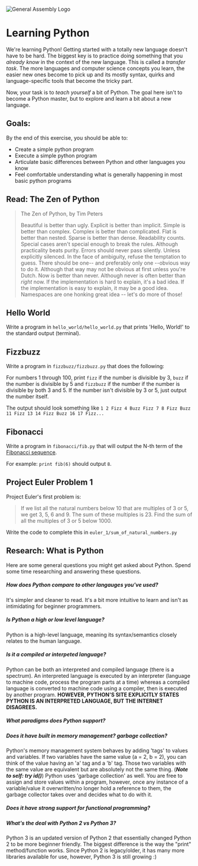 ![General Assembly Logo](http://i.imgur.com/ke8USTq.png)

# Learning Python

We're learning Python! Getting started with a totally new language doesn't have to be hard. The biggest key is to practice doing something that you *already know* in the context of the new language. This is called a *transfer task*. The more languages and computer science concepts you learn, the easier new ones become to pick up and its mostly syntax, quirks and language-specific tools that become the tricky part.

Now, your task is to *teach yourself* a bit of Python. The goal here isn't to become a Python master, but to explore and learn a bit about a new language.

## Goals:

By the end of this exercise, you should be able to:

- Create a simple python program
- Execute a simple python program
- Articulate basic differences between Python and other languages you know
- Feel comfortable understanding what is generally happening in most basic python programs

## Read: The Zen of Python

> The Zen of Python, by Tim Peters
>
> Beautiful is better than ugly.
> Explicit is better than implicit.
> Simple is better than complex.
> Complex is better than complicated.
> Flat is better than nested.
> Sparse is better than dense.
> Readability counts.
> Special cases aren't special enough to break the rules.
> Although practicality beats purity.
> Errors should never pass silently.
> Unless explicitly silenced.
> In the face of ambiguity, refuse the temptation to guess.
> There should be one-- and preferably only one --obvious way to do it.
> Although that way may not be obvious at first unless you're Dutch.
> Now is better than never.
> Although never is often better than *right* now.
> If the implementation is hard to explain, it's a bad idea.
> If the implementation is easy to explain, it may be a good idea.
> Namespaces are one honking great idea -- let's do more of those!

## Hello World

Write a program in `hello_world/hello_world.py` that prints 'Hello, World!' to the standard output (terminal).

## Fizzbuzz

Write a program in `fizzbuzz/fizzbuzz.py` that does the following:

For numbers 1 through 100, print `fizz` if the number is divisible by 3, `buzz` if the number is divisible by 5 and `fizzbuzz` if the number if the number is divisible by both 3 and 5. If the number isn't divisible by 3 or 5, just output the number itself.

The output should look something like `1 2 Fizz 4 Buzz Fizz 7 8 Fizz Buzz 11 Fizz 13 14 Fizz Buzz 16 17 Fizz...`

## Fibonacci

Write a program in `fibonacci/fib.py` that will output the N-th term of the [Fibonacci sequence](http://en.wikipedia.org/wiki/Fibonacci_number).

For example: `print fib(6)` should output `8`.

## Project Euler Problem 1

Project Euler's first problem is:

> If we list all the natural numbers below 10 that are multiples of 3 or 5, we get 3, 5, 6 and 9. The sum of these multiples is 23.
> Find the sum of all the multiples of 3 or 5 below 1000.

Write the code to complete this in `euler_1/sum_of_natural_numbers.py`

## Research: What is Python

Here are some general questions you might get asked about Python. Spend some time researching and answering these questions.

##### How does Python compare to other langauges you've used?
It's simpler and cleaner to read. It's a bit more intuitive to learn and isn't as intimidating for beginner programmers.

##### Is Python a high or low level language?
Python is a high-level language, meaning its syntax/semantics closely relates to the human language.

##### Is it a compiled or interpeted language?
Python can be both an interpreted and compiled language (there is a spectrum). An interpreted language is executed by an interpreter (language to machine code, process the program parts at a time) whereas a compiled language is converted to machine code using a compiler, then is executed by another program. **HOWEVER, PYTHON'S SITE EXPLICITLY STATES PYTHON IS AN INTERPRETED LANGUAGE, BUT THE INTERNET DISAGREES.**

##### What paradigms does Python support?

##### Does it have built in memory management? garbage collection?
Python's memory management system behaves by adding 'tags' to values and variables. If two variables have the same value (a = 2, b = 2), you can think of the value having an 'a' tag and a 'b' tag. Those two variables with the same value are equivalent but are absolutely not the same thing. (**_Note to self: try id()_**)
Python uses 'garbage collection' as well. You are free to assign and store values within a program, however, once any instance of a variable/value it overwritten/no longer hold a reference to them, the garbage collector takes over and decides what to do with it.

##### Does it have strong support for functional programming?

##### What's the deal with Python 2 vs Python 3?
Python 3 is an updated version of Python 2 that essentially changed Python 2 to be more beginner friendly. The biggest difference is the way the "print" method/function works. Since Python 2 is legacy/older, it has many more libraries available for use, however, Python 3 is still growing :)
